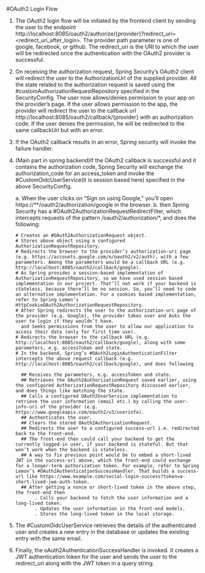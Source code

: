 #OAuth2 Login Flow

1. The OAuth2 login flow will be initiated by the frontend client by sending the user to the endpoint http://localhost:8085/oauth2/authorize/{provider}?redirect_uri=<redirect_uri_after_login>.
   The provider path parameter is one of google, facebook, or github. The redirect_uri is the URI to which the user will be redirected once the authentication with the OAuth2 provider is successful.
   
2. On receiving the authorization request, Spring Security’s OAuth2 client will redirect the user to the AuthorizationUrl of the supplied provider. 
   All the state related to the authorization request is saved using the #customAuthorizationRequestRepository specified in the SecurityConfig.
   The user now allows/denies permission to your app on the provider’s page. If the user allows permission to the app, the provider will redirect the user to the callback url http://localhost:8085/oauth2/callback/{provider} with an authorization code. If the user denies the permission, he will be redirected to the same callbackUrl but with an error.
   
3. If the OAuth2 callback results in an error, Spring security will invoke the failure handler.

4. (Main part in spring backend)If the OAuth2 callback is successful and it contains the authorization code, Spring Security will exchange the authorization_code for an access_token and invoke the #CustomOidcUserService(it is session based here) specified in the above SecurityConfig.
	
	a. When the user clicks on “Sign on using Google,” you’ll open https://**/oauth2/authorization/google in the browser.
	b. then Spring Security has a #OAuth2AuthorizationRequestRedirectFilter, which intercepts requests of the pattern /oauth2/authorization/*, and does the following:
       
	   # Creates an #OAuth2AuthorizationRequest object.
       # Stores above object using a configured AuthorizationRequestRepository.
	   # Redirects the browser to the provider’s authorization-uri page (e.g. https://accounts.google.com/o/oauth2/v2/auth), with a few parameters. Among the parameters would be a callback URL (e.g. http://localhost:8085/oauth2/callback/google).
	   # As Spring provides a session-based implementation of AuthorizationRequestRepository, so we have used session based implementation in our project. That’ll not work if your backend is stateless, because there’ll be no session. So, you’ll need to code an alternative implementation. For a cookies based implementation, refer to Spring Lemon’s HttpCookieOAuth2AuthorizationRequestRepository.
	   # After Spring redirects the user to the authorization-uri page of the provider (e.g. Google), the provider takes over and Asks the user to login if they wouldn’t have.
         and Seeks permissions from the user to allow our application to access their data (only for first time use).
	   # Redirects the browser to the callback URL (e.g. http://localhost:8085/oauth2/callback/google), along with some parameters, e.g. accessToken and state.
	   # In the backend, Spring’s #OAuth2LoginAuthenticationFilter intercepts the above request callback (e.g. http://localhost:8085/oauth2/callback/google), and does following
	     
		 ## Receives the parameters, e.g. accessToken and state.
		 ## Retrieves the OAuth2AuthorizationRequest saved earlier, using the configured AuthorizationRequestRepository discussed earlier, and does things like matching the state.
		 ## Calls a configured OAuth2UserService implementation to retrieve the user information (email etc.) by calling the user-info-uri of the provider (e.g. https://www.googleapis.com/oauth2/v3/userinfo).
		 ## Authenticates the user.
		 ## Clears the stored OAuth2AuthorizationRequest.
		 ## Redirects the user to a configured success-url i.e. redirected back to the front-end. 
		 ## The front-end then could call your backend to get the currently logged-in user, if your backend is stateful. But that won’t work when the backend is stateless.
		 ## A way to fix previous point would be to embed a short-lived JWT in the success-url above, which the front-end could exchange for a longer-term authorization token. For example, refer to Spring Lemon’s #OAuth2AuthenticationSuccessHandler. That builds a success-url like https://www.example.com/social-login-success?token=a-short-lived-jwe-auth-token.
		 ## After getting a nonce or short-lived token in the above step, the front-end then 
			  . Calls your backend to fetch the user information and a long-lived token.
			  . Updates the user information in the front-end models.
			  . Stores the long-lived token in the local storage.
		
5. The #CustomOidcUserService retrieves the details of the authenticated user and creates a new entry in the database or updates the existing entry with the same email.

6. Finally, the oAuth2AuthenticationSuccessHandler is invoked. It creates a JWT authentication token for the user and sends the user to the redirect_uri along with the JWT token in a query string.   